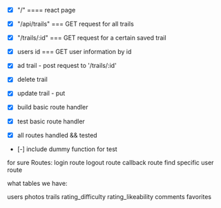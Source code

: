 <!-- HOme Page -->
- [x] "/" ==== react page

<!-- Api calls -->

- [x] "/api/trails" === GET request for all trails


<!-- db calls -->
- [x] "/trails/:id" === GET request for a certain saved trail


<!-- users  id-->
- [x] users id === GET  user information by id




<!-- Trail -->
- [x] ad trail - post request to '/trails/:id'
- [x] delete trail
- [x] update trail - put



- [x] build basic route handler
- [x] test basic route handler
- [x] all routes handled && tested

- [-] include dummy function for test






for sure Routes:
login route
logout route
callback route
find specific user route






what tables we have:

users
photos
trails
rating_difficulty
rating_likeability
comments
favorites